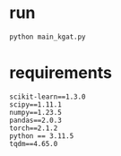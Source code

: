 # run
```bash
python main_kgat.py
```
# requirements
```
scikit-learn==1.3.0
scipy==1.11.1
numpy==1.23.5
pandas==2.0.3
torch==2.1.2
python == 3.11.5
tqdm==4.65.0
```
